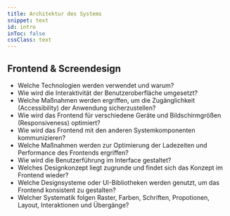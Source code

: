 ```yaml
---
title: Architektur des Systems
snippet: text
id: intro
inToc: false
cssClass: text
---
```


## Frontend & Screendesign

- Welche Technologien werden verwendet und warum?
- Wie wird die Interaktivität der Benutzeroberfläche umgesetzt?
- Welche Maßnahmen werden ergriffen, um die Zugänglichkeit (Accessibility) der Anwendung sicherzustellen?
- Wie wird das Frontend für verschiedene Geräte und Bildschirmgrößen (Responsiveness) optimiert?
- Wie wird das Frontend mit den anderen Systemkomponenten kommunizieren?
- Welche Maßnahmen werden zur Optimierung der Ladezeiten und Performance des Frontends ergriffen?
- Wie wird die Benutzerführung im Interface gestaltet?
- Welches Designkonzept liegt zugrunde und findet sich das Konzept im Frontend wieder?
- Welche Designsysteme oder UI-Bibliotheken werden genutzt, um das Frontend konsistent zu gestalten?
- Welcher Systematik folgen Raster, Farben, Schriften, Propotionen, Layout, Interaktionen und Übergänge?